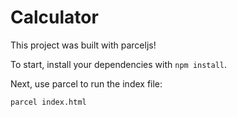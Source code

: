 # Calculator

This project was built with parceljs!

To start, install your dependencies with `npm install`.

Next, use parcel to run the index file:

```
parcel index.html
```
